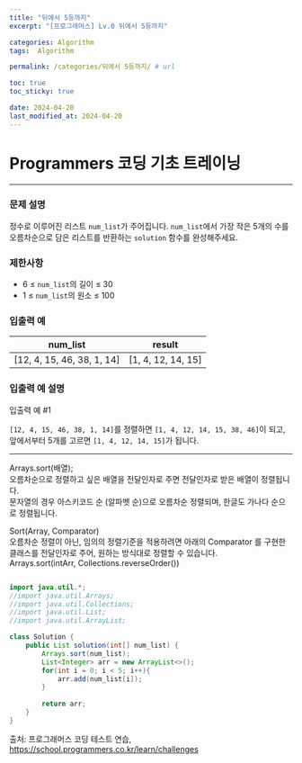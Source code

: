 ```yaml
---
title: "뒤에서 5등까지"
excerpt: "[프로그래머스] Lv.0 뒤에서 5등까지"

categories: Algorithm
tags:  Algorithm

permalink: /categories/뒤에서 5등까지/ # url

toc: true
toc_sticky: true

date: 2024-04-20
last_modified_at: 2024-04-20
---
```


# Programmers 코딩 기초 트레이닝

---

### 문제 설명
정수로 이루어진 리스트 `num_list`가 주어집니다. `num_list`에서 가장 작은 5개의 수를 오름차순으로 담은 리스트를 반환하는 `solution` 함수를 완성해주세요.

### 제한사항
- 6 ≤ `num_list`의 길이 ≤ 30
- 1 ≤ `num_list`의 원소 ≤ 100

### 입출력 예

| num_list                | result            |
|-------------------------|-------------------|
| [12, 4, 15, 46, 38, 1, 14] | [1, 4, 12, 14, 15] |

### 입출력 예 설명
입출력 예 #1

`[12, 4, 15, 46, 38, 1, 14]`를 정렬하면 `[1, 4, 12, 14, 15, 38, 46]`이 되고, 앞에서부터 5개를 고르면 `[1, 4, 12, 14, 15]`가 됩니다.

--- 

Arrays.sort(배열);<br> 
오름차순으로 정렬하고 싶은 배열을 전달인자로 주면 전달인자로 받은 배열이 정렬됩니다.<br>
문자열의 경우 아스키코드 순 (알파벳 순)으로 오름차순 정렬되며, 한글도 가나다 순으로 정렬됩니다.<br>

Sort(Array, Comparator)<br>
오름차순 정렬이 아닌,  임의의 정렬기준을 적용하려면 아래의 Comparator 를 구현한 클래스를 전달인자로 주어, 원하는 방식대로 정렬할 수 있습니다.<br>
Arrays.sort(intArr, Collections.reverseOrder())

```java

import java.util.*;
//import java.util.Arrays;
//import java.util.Collections;
//import java.util.List;
//import java.util.ArrayList;

class Solution {
    public List solution(int[] num_list) {
        Arrays.sort(num_list);
        List<Integer> arr = new ArrayList<>();
        for(int i = 0; i < 5; i++){
            arr.add(num_list[i]);
        }
        
        return arr;
    }
}

``````

출처: 프로그래머스 코딩 테스트 연습, https://school.programmers.co.kr/learn/challenges
